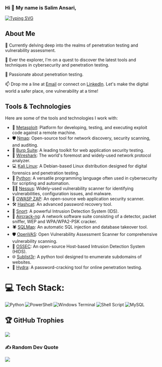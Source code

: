 ### Hi 👋 My name is Salim Ansari,
[![Typing SVG](https://readme-typing-svg.demolab.com?font=Fira+Code&pause=1000&color=25FF00&vCenter=true&random=false&width=435&lines=A+Cyber+Security+Analyst;A+Penetration+Tester)](https://git.io/typing-svg)
<!--
Here are some ideas to get you started:
-->
## About Me

🔭 Currently delving deep into the realms of penetration testing and vulnerability assessment.

🌱 Ever the explorer, I'm on a quest to discover the latest tools and techniques in cybersecurity and penetration testing.

💬 Passionate about penetration testing.

📫 Drop me a line at [Email](mailto:salimansari7644@gmail.com) or connect on [LinkedIn](https://www.linkedin.com/in/imsalimansari/). Let's make the digital world a safer place, one vulnerability at a time!

## Tools & Technologies

Here are some of the tools and technologies I work with:

- 🔧 [Metasploit](https://www.metasploit.com/): Platform for developing, testing, and executing exploit code against a remote machine.
- 🛡️ [Nmap](https://nmap.org/): Open-source tool for network discovery, security scanning, and auditing.
- 🚀 [Burp Suite](https://portswigger.net/burp): A leading toolkit for web application security testing.
- 🔐 [Wireshark](https://www.wireshark.org/): The world's foremost and widely-used network protocol analyzer.
- 💻 [Kali Linux](https://www.kali.org/): A Debian-based Linux distribution designed for digital forensics and penetration testing.
- 🐍 [Python](https://www.python.org/): A versatile programming language often used in cybersecurity for scripting and automation.
- 🕵️‍♂️ [Nessus](https://www.tenable.com/products/nessus): Widely-used vulnerability scanner for identifying vulnerabilities, configuration issues, and malware.
- 🧰 [OWASP ZAP](https://www.zaproxy.org/): An open-source web application security scanner.
- 🛠️ [Hashcat](https://hashcat.net/hashcat/): An advanced password recovery tool.
- 🧲 [Snort](https://www.snort.org/): A powerful Intrusion Detection System (IDS).
- 📡 [Aircrack-ng](https://www.aircrack-ng.org/): A network software suite consisting of a detector, packet sniffer, WEP and WPA/WPA2-PSK cracker.
- 🕷️ [SQLMap](https://github.com/sqlmapproject/sqlmap): An automatic SQL injection and database takeover tool.
- 🛡️ [OpenVAS](https://www.openvas.org/): Open Vulnerability Assessment Scanner for comprehensive vulnerability scanning.
- 🛑 [OSSEC](https://www.ossec.net/): An open-source Host-based Intrusion Detection System (HIDS).
- 🌐 [Sublist3r](https://github.com/aboul3la/Sublist3r): A python tool designed to enumerate subdomains of websites.
- 🌊 [Hydra](https://github.com/vanhauser-thc/thc-hydra): A password-cracking tool for online penetration testing.

# 💻 Tech Stack:
![Python](https://img.shields.io/badge/python-3670A0?style=for-the-badge&logo=python&logoColor=ffdd54) ![PowerShell](https://img.shields.io/badge/PowerShell-%235391FE.svg?style=for-the-badge&logo=powershell&logoColor=white) ![Windows Terminal](https://img.shields.io/badge/Windows%20Terminal-%234D4D4D.svg?style=for-the-badge&logo=windows-terminal&logoColor=white) ![Shell Script](https://img.shields.io/badge/shell_script-%23121011.svg?style=for-the-badge&logo=gnu-bash&logoColor=white) ![MySQL](https://img.shields.io/badge/mysql-%2300000f.svg?style=for-the-badge&logo=mysql&logoColor=white)

## 🏆 GitHub Trophies
![](https://github-profile-trophy.vercel.app/?username=imsalimansari&theme=discord&no-frame=false&no-bg=true&margin-w=4)

### ✍️ Random Dev Quote
![](https://quotes-github-readme.vercel.app/api?type=horizontal&theme=dark)
